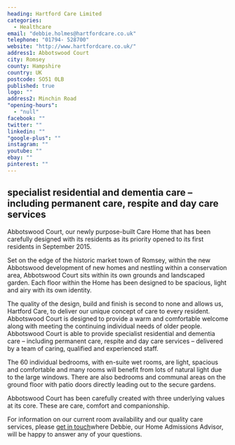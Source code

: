 ```yaml
---
heading: Hartford Care Limited
categories: 
  - Healthcare
email: "debbie.holmes@hartfordcare.co.uk"
telephone: "01794- 528700"
website: "http://www.hartfordcare.co.uk/"
address1: Abbotswood Court
city: Romsey
county: Hampshire
country: UK
postcode: SO51 0LB
published: true
logo: ""
address2: Minchin Road
"opening-hours": 
  - "null"
facebook: ""
twitter: ""
linkedin: ""
"google-plus": ""
instagram: ""
youtube: ""
ebay: ""
pinterest: ""
---
```



## specialist residential and dementia care – including permanent care, respite and day care services 

Abbotswood Court, our newly purpose-built Care Home that has been carefully designed with its residents as its priority opened to its first residents in September 2015.

Set on the edge of the historic market town of Romsey, within the new Abbotswood development of new homes and nestling within a conservation area, Abbotswood Court sits within its own grounds and landscaped garden. Each floor within the Home has been designed to be spacious, light and airy with its own identity. 

The quality of the design, build and finish is second to none and allows us, Hartford Care, to deliver our unique concept of care to every resident.  Abbotswood Court is designed to provide a warm and comfortable welcome along with meeting the continuing individual needs of older people.  Abbotswood Court is able to provide specialist residential and dementia care – including permanent care, respite and day care services – delivered by a team of caring, qualified and experienced staff.

The 60 individual bedrooms, with en-suite wet rooms, are light, spacious and comfortable and many rooms will benefit from lots of natural light due to the large windows.  There are also bedrooms and communal areas on the ground floor with patio doors directly leading out to the secure gardens.   

Abbotswood Court has been carefully created with three underlying values at its core. These are care, comfort and companionship.

For information on our current room availability and our quality care services, please [get in touch]("http://www.hartfordcare.co.uk/abbotswood-court2/")where Debbie, our Home Admissions Advisor, will be happy to answer any of your questions.
